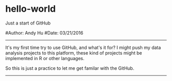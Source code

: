 # hello-world
Just a start of GitHub

#Author: Andy Hu
#Date: 03/21/2016

********************************************************************************************************************************************
It's my first time try to use GitHub, and what's it for? I might push my data analysis projects to this platform, these kind of projects might be implemented in R or other languages.

So this is just a practice to let me get familar with the GitHub.

********************************************************************************************************************************************
